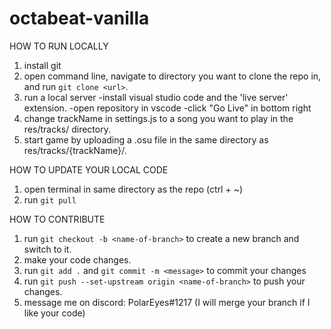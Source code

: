 # octabeat-vanilla

HOW TO RUN LOCALLY

1. install git
2. open command line, navigate to directory you want to clone the repo in, and run
   `git clone <url>`.
3. run a local server
   -install visual studio code and the 'live server' extension.
   -open repository in vscode
   -click "Go Live" in bottom right
4. change trackName in settings.js to a song you want to play in the res/tracks/ directory.
5. start game by uploading a .osu file in the same directory as res/tracks/{trackName}/.

HOW TO UPDATE YOUR LOCAL CODE

1. open terminal in same directory as the repo (ctrl + ~)
2. run `git pull`

HOW TO CONTRIBUTE

1. run `git checkout -b <name-of-branch>` to create a new branch and switch to it.
2. make your code changes.
3. run `git add .` and `git commit -m <message>` to commit your changes
4. run `git push --set-upstream origin <name-of-branch>` to push your changes.
5. message me on discord: PolarEyes#1217 (I will merge your branch if I like your code)
